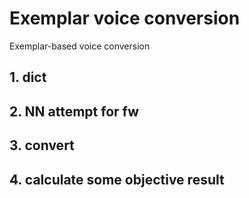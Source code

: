 # Exemplar voice conversion

Exemplar-based voice conversion  
## 1. dict  
## 2. NN attempt for fw  
## 3. convert  
## 4. calculate some objective result  